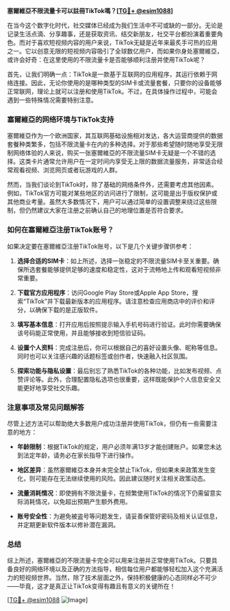 **塞爾維亞不限流量卡可以註冊TikTok嗎？[[TG💪+ @esim1088](https://t.me/s/esim1088)]**

在当今这个数字化时代，社交媒体已经成为我们生活中不可或缺的一部分。无论是记录生活点滴、分享趣事，还是获取资讯、结交新朋友，社交平台都扮演着重要角色。而对于喜欢短视频内容的用户来说，TikTok无疑是近年来最炙手可热的应用之一。它以创意无限的短视频内容吸引了全球数亿用户，而如果你身处塞爾維亞，或许会好奇：在这里使用的不限流量卡是否能够顺利注册并使用TikTok呢？

首先，让我们明确一点：TikTok是一款基于互联网的应用程序，其运行依赖于网络连接。因此，无论你使用的是哪种类型的SIM卡或流量套餐，只要你的设备能够正常联网，理论上就可以注册和使用TikTok。不过，在具体操作过程中，可能会遇到一些特殊情况需要特别注意。

### 塞爾維亞的网络环境与TikTok支持

塞爾維亞作为一个欧洲国家，其互联网基础设施相对发达，各大运营商提供的数据套餐种类繁多，包括不限流量卡在内的多种选择。对于那些希望随时随地享受无限制网络体验的人来说，购买一张塞爾維亞的不限流量SIM卡无疑是一个不错的选择。这类卡片通常允许用户在一定时间内享受无上限的数据流量服务，非常适合经常观看视频、浏览网页或者玩游戏的人群。

然而，当我们谈论到TikTok时，除了基础的网络条件外，还需要考虑其他因素。例如，TikTok官方可能对某些地区的访问进行了限制，这可能是出于版权保护或其他商业考量。虽然大多数情况下，用户可以通过简单的设置调整来绕过这些限制，但仍然建议大家在注册之前确认自己的地理位置是否符合要求。

### 如何在塞爾維亞注册TikTok账号？

如果决定要在塞爾維亞注册TikTok账号，以下是几个关键步骤供参考：

1. **选择合适的SIM卡**：如上所述，选择一张稳定的不限流量SIM卡至关重要。确保所选套餐能够提供足够的速度和稳定性，这对于流畅地上传和观看短视频非常重要。
   
2. **下载官方应用程序**：访问Google Play Store或Apple App Store，搜索“TikTok”并下载最新版本的应用程序。请注意检查应用商店中的评价和评分，以确保下载的是正版软件。

3. **填写基本信息**：打开应用后按照提示输入手机号码进行验证。此时你需要确保该号码能正常使用，并且能够接收到短信验证码。

4. **设置个人资料**：完成注册后，你可以根据自己的喜好设置头像、昵称等信息。同时也可以关注感兴趣的话题标签或创作者，快速融入社区氛围。

5. **探索功能与隐私设置**：最后别忘了熟悉TikTok的各种功能，比如发布视频、点赞评论等。此外，合理配置隐私选项也很重要，这样既能保护个人信息安全又能更好地享受社交乐趣。

### 注意事项及常见问题解答

尽管上述方法可以帮助绝大多数用户成功注册并使用TikTok，但仍有一些需要注意的地方：

- **年龄限制**：根据TikTok的规定，用户必须年满13岁才能创建账户。如果您未达到法定年龄，请务必在家长指导下进行操作。
  
- **地区差异**：虽然塞爾維亞本身并未完全禁止TikTok，但如果未来政策发生变化，则可能存在无法继续使用的风险。因此建议随时关注相关政策动态。

- **流量消耗情况**：即使拥有不限流量卡，在频繁使用TikTok的情况下仍需留意实际消耗情况，以免超出预期产生额外费用。

- **账号安全性**：为避免被盗号等问题发生，请妥善保管好密码及相关认证信息，并定期更新软件版本以修补潜在漏洞。

### 总结

综上所述，塞爾維亞的不限流量卡完全可以用来注册并正常使用TikTok。只要具备良好的网络环境以及正确的方法指导，相信每位用户都能够轻松加入这个充满活力的短视频世界。当然，除了技术层面之外，保持积极健康的心态同样必不可少——毕竟，这才是真正让TikTok变得有趣且有意义的关键所在！

[[TG💪+ @esim1088](https://t.me/s/esim1088) ![Image](https://i.postimg.cc/4NQfJmqS/Snipaste-2025-05-13-00-14-12.png)]